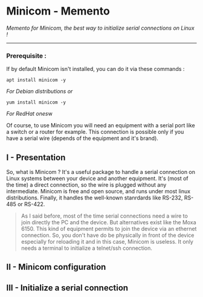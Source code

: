 # Minicom - Memento
<i>Memento for Minicom, the best way to initialize serial connections on Linux !</i>
__________

### Prerequisite : 

If by default Minicom isn't installed, you can do it via these commands :

```
apt install minicom -y
```
<i>For Debian distributions or</i>
```
yum install minicom -y
```
<i>For RedHat ones</i>w

Of course, to use Minicom you will need an equipment with a serial port like a switch or a router for example. This connection is possible only if you have a serial wire (depends of the equipment and it's brand).

## I - Presentation

So, what is Minicom ? It's a useful package to handle a serial connection on Linux systems between your device and another equipment. It's (most of the time) a direct connection, so the wire is plugged without any intermediate. Minicom is free and open source, and runs under most linux distributions. Finally, it handles the well-known stanrdards like RS-232, RS-485 or RS-422. 

>As I said before, most of the time serial connections need a wire to join directly the PC and the device. But alternatives exist like the Moxa 6150. This kind of equipment permits to join the device via an ethernet connection. So, you don't have do be physically in front of the device especially for reloading it and in this case, Minicom is useless. It only needs a terminal to initialize a telnet/ssh connection.

## II - Minicom configuration

## III - Initialize a serial connection